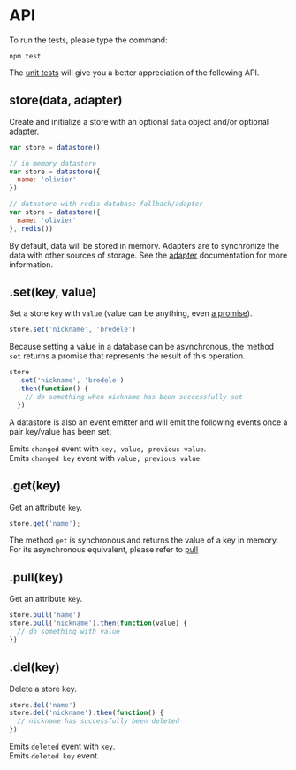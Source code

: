 # API

To run the tests, please type the command:

```shell
npm test
```

The [unit tests](/test) will give you a better appreciation of the following API.

## store(data, adapter)

  Create and initialize a store with an optional `data` object and/or optional adapter.

```js
var store = datastore()

// in memory datastore
var store = datastore({
  name: 'olivier'
})

// datastore with redis database fallback/adapter
var store = datastore({
  name: 'olivier'
}, redis())
```

By default, data will be stored in memory. Adapters are to synchronize the data with other sources of storage.
See the [adapter](/docs/adapter.md) documentation for more information.

## .set(key, value)

 Set a store `key` with `value` (value can be anything, even [a promise](/examples)).

```js
store.set('nickname', 'bredele')
```

Because setting a value in a database can be asynchronous, the method `set` returns a promise that represents the result of this operation.

```js
store
  .set('nickname', 'bredele')
  .then(function() {
    // do something when nickname has been successfully set
  })
```

A datastore is also an event emitter and will emit the following events once a pair key/value has been set:

  Emits `changed` event with `key, value, previous value`.<br>
  Emits `changed key` event with `value, previous value`.


## .get(key)

 Get an attribute `key`.

```js
store.get('name');
```

The method `get` is synchronous and returns the value of a key in memory. For its asynchronous equivalent, please refer to [pull](#pull)

## .pull(key)

 Get an attribute `key`.

```js
store.pull('name')
store.pull('nickname').then(function(value) {
  // do something with value
})
```

## .del(key)

 Delete a store key.

```js
store.del('name')
store.del('nickname').then(function() {
  // nickname has successfully been deleted
})
```

  Emits `deleted` event with `key`.<br>
  Emits `deleted key` event.
